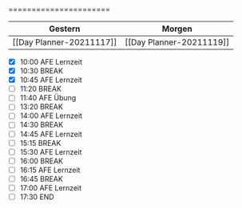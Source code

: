 ======================
  
| Gestern | Morgen |  
| ------- | ------ |  
| [[Day Planner-20211117]] | [[Day Planner-20211119]] |  
- [x] 10:00 AFE Lernzeit
- [x] 10:30 BREAK
- [x] 10:45 AFE Lernzeit
- [ ] 11:20 BREAK
- [ ] 11:40 AFE Übung
- [ ] 13:20 BREAK
- [ ] 14:00 AFE Lernzeit
- [ ] 14:30 BREAK
- [ ] 14:45 AFE Lernzeit
- [ ] 15:15 BREAK
- [ ] 15:30 AFE Lernzeit
- [ ] 16:00 BREAK
- [ ] 16:15 AFE Lernzeit
- [ ] 16:45 BREAK
- [ ] 17:00 AFE Lernzeit
- [ ] 17:30 END